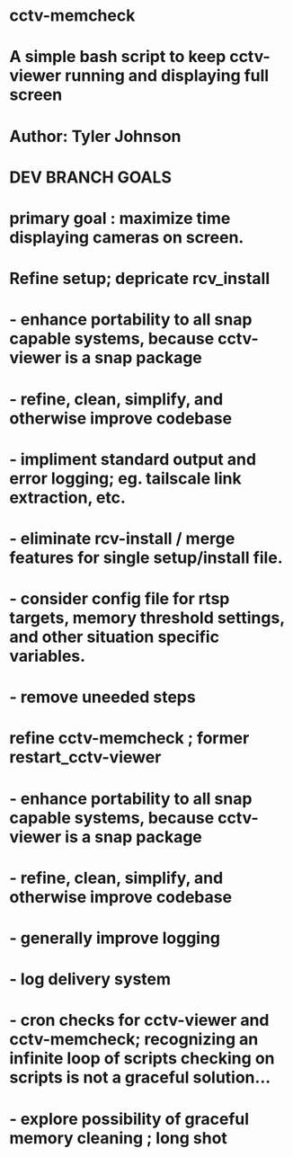 # cctv-memcheck
# A simple bash script to keep cctv-viewer running and displaying full screen
#
# Author: Tyler Johnson

# DEV BRANCH GOALS

# primary goal : maximize time displaying cameras on screen. 

# Refine setup; depricate rcv_install
# - enhance portability to all snap capable systems, because cctv-viewer is a snap package
# - refine, clean, simplify, and otherwise improve codebase
# - impliment standard output and error logging; eg. tailscale link extraction, etc.
# - eliminate rcv-install / merge features for single setup/install file. 
# - consider config file for rtsp targets, memory threshold settings, and other situation specific variables.
# - remove uneeded steps

# refine cctv-memcheck ; former restart_cctv-viewer
# - enhance portability to all snap capable systems, because cctv-viewer is a snap package
# - refine, clean, simplify, and otherwise improve codebase
# - generally improve logging
# - log delivery system
# - cron checks for cctv-viewer and cctv-memcheck; recognizing an infinite loop of scripts checking on scripts is not a graceful solution...
# - explore possibility of graceful memory cleaning ; long shot

